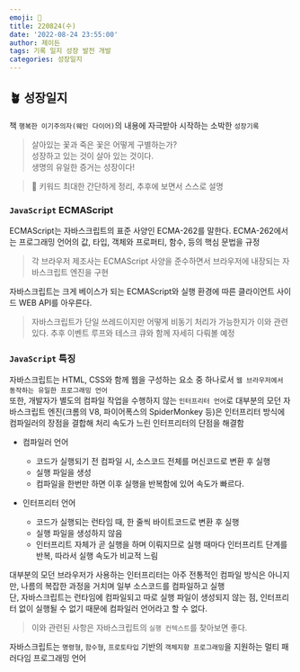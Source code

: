```yaml
---
emoji: 🌱
title: 220824(수)
date: '2022-08-24 23:55:00'
author: 제이든
tags: 기록 일지 성장 발전 개발
categories: 성장일지
---
```


## 🪴 성장일지

책 `행복한 이기주의자(웨인 다이어)`의 내용에 자극받아 시작하는 소박한 `성장기록`

> 살아있는 꽃과 죽은 꽃은 어떻게 구별하는가?<br/>
> 성장하고 있는 것이 살아 있는 것이다.<br/>
> 생명의 유일한 증거는 성장이다!

> 🌳 키워드
> 최대한 간단하게 정리, 추후에 보면서 스스로 설명

### `JavaScript` ECMAScript

ECMAScript는 자바스크립트의 표준 사양인 ECMA-262를 말한다. ECMA-262에서는 프로그래밍 언어의 값, 타입, 객체와 프로퍼티, 함수, 등의 핵심 문법을 규정<br/>

> 각 브라우저 제조사는 ECMAScript 사양을 준수하면서 브라우저에 내장되는 자바스크립트 엔진을 구현

자바스크립트는 크게 베이스가 되는 ECMAScript와 실행 환경에 따른 클라이언트 사이드 WEB API를 아우른다.<br/>

> 자바스크립트가 단일 쓰레드이지만 어떻게 비동기 처리가 가능한지가 이와 관련있다. 추후 이벤트 루프와 테스크 큐와 함께 자세히 다뤄볼 예정

### `JavaScript` 특징

자바스크립트는 HTML, CSS와 함께 웹을 구성하는 요소 중 하나로서 `웹 브라우저에서 동작하는 유일한 프로그래밍 언어`<br/>
또한, 개발자가 별도의 컴파일 작업을 수행하지 않는 `인터프리터 언어`로 대부분의 모던 자바스크립트 엔진(크롬의 V8, 파이어폭스의 SpiderMonkey 등)은 인터프리터 방식에 컴파일러의 장점을 결합해 처리 속도가 느린 인터프리터의 단점을 해결함

- 컴파일러 언어

  - 코드가 실행되기 전 컴파일 시, 소스코드 전체를 머신코드로 변환 후 실행
  - 실행 파일을 생성
  - 컴파일을 한번만 하면 이후 실행을 반복함에 있어 속도가 빠르다.

- 인터프리터 언어
  - 코드가 실행되는 런타임 때, 한 줄씩 바이트코드로 변환 후 실행
  - 실행 파일을 생성하지 않음
  - 인터프리트 자체가 곧 실행을 하며 이뤄지므로 실행 때마다 인터프리트 단계를 반복, 따라서 실행 속도가 비교적 느림

대부분의 모던 브라우저가 사용하는 인터프리터는 아주 전통적인 컴파일 방식은 아니지만, 나름의 복잡한 과정을 거치며 일부 소스코드를 컴파일하고 실행<br/>
단, 자바스크립트는 런타임에 컴파일되고 따로 실행 파일이 생성되지 않는 점, 인터프리터 없이 실행될 수 없기 때문에 컴파일러 언어라고 할 수 없다.

> 이와 관련된 사항은 자바스크립트의 `실행 컨텍스트`를 찾아보면 좋다.

자바스크립트는 `명령형`, `함수형`, `프로토타입` 기반의 `객체지향 프로그래밍`을 지원하는 멀티 패러다임 프로그래밍 언어

```toc

```
